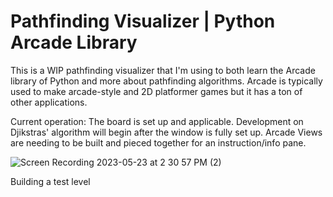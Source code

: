 # Pathfinding Visualizer | Python Arcade Library

This is a WIP pathfinding visualizer that I'm using to both learn the Arcade library of Python and more about pathfinding algorithms.
Arcade is typically used to make arcade-style and 2D platformer games but it has a ton of other applications.


Current operation:
The board is set up and applicable. Development on Djikstras' algorithm will begin after the window is fully set up. Arcade Views are needing to be built and pieced together for an instruction/info pane.

![Screen Recording 2023-05-23 at 2 30 57 PM (2)](https://github.com/joshGilstrap/pathfinding_vis/assets/5957735/8895cc58-d2d7-4bf7-811d-2cc1c8e2fc9c)

Building a test level
